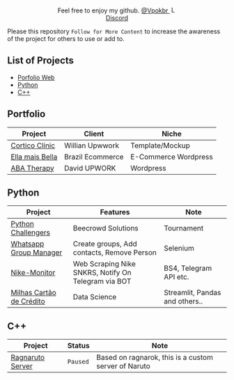   <p align="center">
    Feel free to enjoy my github. <a href="https://www.instagram.com/vpokbr/">@Vpokbr </a></figcaption><img src="https://user-images.githubusercontent.com/98386091/156110757-5c99e25c-babd-44f3-8def-351be212305e.png" alt="Logo" width="auto" height="15">
    <br />
    <a href="https://discord.gg/r6WMs3M4">Discord</a>
  </p>

Please this repository ```Follow for More Content``` to increase the awareness of the project for others to use or add to.

## List of Projects
* [Porfolio Web](#portfolio)
* [Python](#python)
* [C++](#c++)

## Portfolio 

Project | Client | Niche
------|------|------
<a href="http://bool.countable.ca/S/">Cortico Clinic </a> | Willian Upwwork | Template/Mockup
<a href="https://ellamaisbella.xyz">Ella mais Bella </a> | Brazil Ecommerce | E-Commerce Wordpress
<a href="https://children.runtheshow.digital">ABA Therapy </a> | David UPWORK | Wordpress

## Python 

Project | Features | Note
------|------|------
<a href="https://github.com/eluvju/beecrowd">Python Challengers </a> | Beecrowd Solutions | Tournament
<a href="https://github.com/eluvju/Whatsapp_Group_Manager">Whatsapp Group Manager </a> | Create groups, Add contacts, Remove Person | Selenium
<a href="https://github.com/eluvju/Nike-monitor">Nike-Monitor </a> | Web Scraping Nike SNKRS, Notify On Telegram via BOT | BS4, Telegram API etc.
<a href="https://github.com/eluvju/milhas">Milhas Cartão de Crédito </a> | Data Science | Streamlit, Pandas and others..

## C++ 

Project | Status | Note
------|------|------
<a href="https://github.com/eluvju/dattebayo">Ragnaruto Server </a> | ```Paused``` | Based on ragnarok, this is a custom server of Naruto



